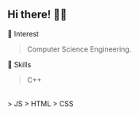 ## Hi there! 👋🏻

🌱 Interest
> Computer Science Engineering.

💫 Skills
> C++
<br>
> JS
> HTML
> CSS


